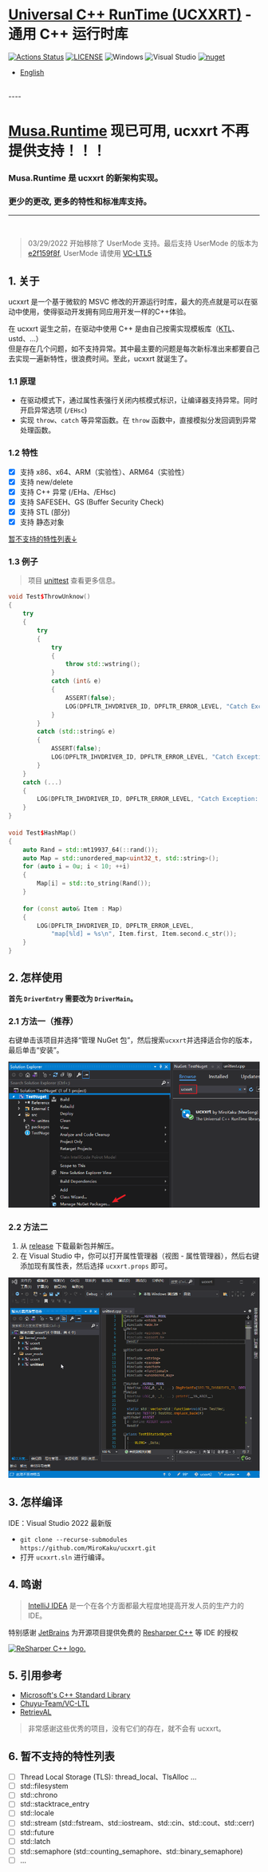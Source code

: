 # [Universal C++ RunTime (UCXXRT)](https://github.com/mirokaku/ucxxrt) - 通用 C++ 运行时库

[![Actions Status](https://github.com/MiroKaku/ucxxrt/workflows/build/badge.svg)](https://github.com/MiroKaku/ucxxrt/actions)
[![LICENSE](https://img.shields.io/badge/license-MIT-blue.svg)](https://github.com/MiroKaku/ucxxrt/blob/main/LICENSE)
![Windows](https://img.shields.io/badge/Windows-7+-orange.svg)
![Visual Studio](https://img.shields.io/badge/Visual%20Studio-2022-purple.svg)
[![nuget](https://img.shields.io/nuget/v/ucxxrt)](https://www.nuget.org/packages/ucxxrt/)

* [English](https://github.com/MiroKaku/ucxxrt/blob/main/README.md)

<br />
----

# [Musa.Runtime](https://github.com/MiroKaku/Musa.Runtime)  现已可用, ucxxrt 不再提供支持！！！

### Musa.Runtime 是 ucxxrt 的新架构实现。

### 更少的更改, 更多的特性和标准库支持。

----
<br />

> 03/29/2022 开始移除了 UserMode 支持。最后支持 UserMode 的版本为 [e2f159f8f](https://github.com/MiroKaku/ucxxrt/tree/e2f159f8f04a829359e3a057b70457121485b4dc), UserMode 请使用 [VC-LTL5](https://github.com/Chuyu-Team/VC-LTL5)

## 1. 关于

ucxxrt 是一个基于微软的 MSVC 修改的开源运行时库，最大的亮点就是可以在驱动中使用，使得驱动开发拥有同应用开发一样的C++体验。

在 ucxxrt 诞生之前，在驱动中使用 C++ 是由自己按需实现模板库（[KTL](https://github.com/MeeSong/KTL)、ustd、...）  
但是存在几个问题，如不支持异常。其中最主要的问题是每次新标准出来都要自己去实现一遍新特性，很浪费时间。至此，ucxxrt 就诞生了。

### 1.1 原理

* 在驱动模式下，通过属性表强行关闭内核模式标识，让编译器支持异常。同时开启异常选项 (`/EHsc`)
* 实现 `throw`、`catch` 等异常函数。在 `throw` 函数中，直接模拟分发回调到异常处理函数。

### 1.2 特性

- [x] 支持 x86、x64、ARM（实验性）、ARM64（实验性）
- [x] 支持 new/delete
- [x] 支持 C++ 异常 (/EHa、/EHsc)
- [x] 支持 SAFESEH、GS (Buffer Security Check)
- [x] 支持 STL (部分)
- [x] 支持 静态对象

[暂不支持的特性列表↓](#6-暂不支持的特性列表)

### 1.3 例子

> 项目 [unittest](https://github.com/MiroKaku/ucxxrt/blob/main/test/unittest.cpp) 查看更多信息。

```cpp
void Test$ThrowUnknow()
{
    try
    {
        try
        {
            try
            {
                throw std::wstring();
            }
            catch (int& e)
            {
                ASSERT(false);
                LOG(DPFLTR_IHVDRIVER_ID, DPFLTR_ERROR_LEVEL, "Catch Exception: %d\n", e);
            }
        }
        catch (std::string& e)
        {
            ASSERT(false);
            LOG(DPFLTR_IHVDRIVER_ID, DPFLTR_ERROR_LEVEL, "Catch Exception: %s\n", e.c_str());
        }
    }
    catch (...)
    {
        LOG(DPFLTR_IHVDRIVER_ID, DPFLTR_ERROR_LEVEL, "Catch Exception: ...\n");
    }
}

void Test$HashMap()
{
    auto Rand = std::mt19937_64(::rand());
    auto Map = std::unordered_map<uint32_t, std::string>();
    for (auto i = 0u; i < 10; ++i)
    {
        Map[i] = std::to_string(Rand());
    }

    for (const auto& Item : Map)
    {
        LOG(DPFLTR_IHVDRIVER_ID, DPFLTR_ERROR_LEVEL,
            "map[%ld] = %s\n", Item.first, Item.second.c_str());
    }
}
```

## 2. 怎样使用

**首先 `DriverEntry` 需要改为 `DriverMain`。**

### 2.1 方法一（推荐）

右键单击该项目并选择“管理 NuGet 包”，然后搜索`ucxxrt`并选择适合你的版本，最后单击“安装”。

![nuget](https://raw.githubusercontent.com/MiroKaku/ucxxrt/main/readme/nuget.png)

### 2.2 方法二

 1. 从 [release](https://github.com/MiroKaku/ucxxrt/releases) 下载最新包并解压。
 2. 在 Visual Studio 中，你可以打开属性管理器（视图 - 属性管理器），然后右键添加现有属性表，然后选择 `ucxxrt.props` 即可。

![使用方法](https://raw.githubusercontent.com/MiroKaku/ucxxrt/main/readme/use.zh-cn.gif)

## 3. 怎样编译

IDE：Visual Studio 2022 最新版

* `git clone --recurse-submodules https://github.com/MiroKaku/ucxxrt.git`
* 打开 `ucxxrt.sln` 进行编译。

## 4. 鸣谢

> [IntelliJ IDEA](https://zh.wikipedia.org/zh-hans/IntelliJ_IDEA) 是一个在各个方面都最大程度地提高开发人员的生产力的 IDE。

特别感谢 [JetBrains](https://www.jetbrains.com/?from=meesong) 为开源项目提供免费的 [Resharper C++](https://www.jetbrains.com/resharper-cpp/?from=meesong) 等 IDE 的授权

[<img src="https://resources.jetbrains.com/storage/products/company/brand/logos/ReSharperCPP_icon.png" alt="ReSharper C++ logo." width=200>](https://www.jetbrains.com/?from=meesong)

## 5. 引用参考

* [Microsoft's C++ Standard Library](https://github.com/microsoft/stl)
* [Chuyu-Team/VC-LTL](https://github.com/Chuyu-Team/VC-LTL)
* [RetrievAL](https://github.com/SpoilerScriptsGroup/RetrievAL)

> 非常感谢这些优秀的项目，没有它们的存在，就不会有 ucxxrt。

## 6. 暂不支持的特性列表

- [ ] Thread Local Storage (TLS): thread_local、TlsAlloc ...
- [ ] std::filesystem
- [ ] std::chrono
- [ ] std::stacktrace_entry
- [ ] std::locale
- [ ] std::stream (std::fstream、std::iostream、std::cin、std::cout、std::cerr)
- [ ] std::future
- [ ] std::latch
- [ ] std::semaphore (std::counting_semaphore、std::binary_semaphore)
- [ ] ...
